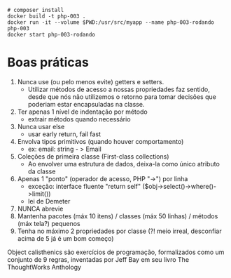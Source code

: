 ```shell
# composer install
docker build -t php-003 .
docker run -it --volume $PWD:/usr/src/myapp --name php-003-rodando php-003
docker start php-003-rodando
```

# Boas práticas
1. Nunca use (ou pelo menos evite) getters e setters.
   - Utilizar métodos de acesso a nossas propriedades faz sentido, desde que nós não utilizemos o retorno para tomar decisões que poderiam estar encapsuladas na classe.
2. Ter apenas 1 nível de indentação por método 
    - extrair métodos quando necessário
3. Nunca usar else 
    - usar early return, fail fast
4. Envolva tipos primitivos (quando houver comportamento)
    - ex: email: string - > Email
5. Coleções de primeira classe (First-class collections)
    - Ao envolver uma estrutura de dados, deixa-la como único atributo da classe
6. Apenas 1 "ponto" (operador de acesso, PHP "->") por linha
    - exceção: interface fluente "return self" ($obj->select()->where()->limit())
    - lei de Demeter
7. NUNCA abrevie
8. Mantenha pacotes (máx 10 itens) / classes (máx 50 linhas) / métodos (máx tela?) pequenos
9. Tenha no máximo 2 propriedades por classe (?! meio irreal, desconfiar acima de 5 já é um bom começo)

Object calisthenics são exercícios de programação, formalizados como um conjunto de 9 regras, inventadas por Jeff Bay em seu livro The ThoughtWorks Anthology